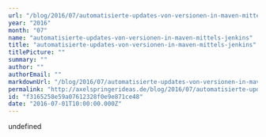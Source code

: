 ```yaml
---
url: "/blog/2016/07/automatisierte-updates-von-versionen-in-maven-mittels-jenkins/"
year: "2016"
month: "07"
name: "automatisierte-updates-von-versionen-in-maven-mittels-jenkins"
title: "automatisierte-updates-von-versionen-in-maven-mittels-jenkins"
titlePicture: ""
summary: ""
author: ""
authorEmail: ""
markdownUrl: "/blog/2016/07/automatisierte-updates-von-versionen-in-maven-mittels-jenkins.md"
permalink: "http://axelspringerideas.de/blog/2016/07/automatisierte-updates-von-versionen-in-maven-mittels-jenkins/"
id: "f3165258e59a07612328f0e9e871ce48"
date: "2016-07-01T10:00:00.000Z"
---
```


undefined